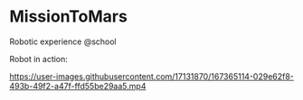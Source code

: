 # MissionToMars
Robotic experience @school

Robot in action:



https://user-images.githubusercontent.com/17131870/167365114-029e62f8-493b-49f2-a47f-ffd55be29aa5.mp4

